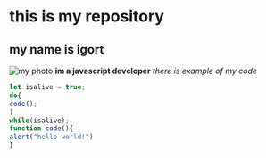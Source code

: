 # this is  my repository
## my name is igort
![my photo](https://user-images.githubusercontent.com/60629407/139448835-f652c6bd-02bf-4654-8e25-9d947acf7581.png)
**im a javascript developer**
*there is example of my code*
``` javascript
let isalive = true;
do{
code();
)
while(isalive);
function code(){
alert("hello world!")
}
```
